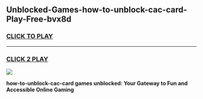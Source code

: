 
## Unblocked-Games-how-to-unblock-cac-card-Play-Free-bvx8d
<h3>
<a href="https://premium76.site?title=how-to-unblock-cac-card&ref=12A">CLICK TO PLAY</a></h3>
<hr>

<h3>
<a href="https://premium76.site?title=how-to-unblock-cac-card&ref=12A">CLICK 2 PLAY</a>
  
</h3>

<a href="https://premium76.site?title=how-to-unblock-cac-card&ref=12A"><img src="https://clearcache.store/games.png"></a>


**how-to-unblock-cac-card games unblocked: Your Gateway to Fun and Accessible Online Gaming**
